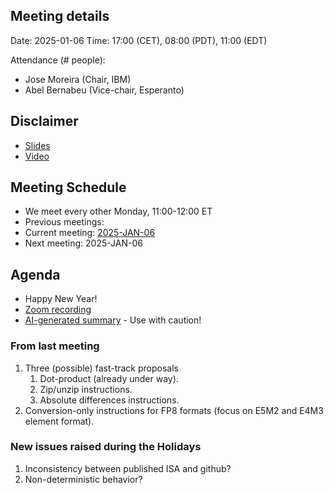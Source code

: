 ## Meeting details

Date: 2025-01-06
Time: 17:00 (CET), 08:00 (PDT), 11:00 (EDT)

Attendance (# people):

- Jose Moreira (Chair, IBM)
- Abel Bernabeu (Vice-chair, Esperanto)

## Disclaimer

- [Slides](https://docs.google.com/presentation/d/1LNhpuNwU54TgwGfcl-Fgf4HUFxCxh0AztPaeqMuRQRw/edit?pli=1#slide=id.p1)
- [Video](https://wiki.riscv.org/display/HOME/Meeting+Disclosures)

## Meeting Schedule

- We meet every other Monday, 11:00-12:00 ET
- Previous meetings:
- Current meeting: [2025-JAN-06](https://github.com/riscv-admin/vector/tree/main/minutes/2025/2026-01-06)
- Next meeting: 2025-JAN-06

## Agenda
- Happy New Year!
- [Zoom recording]()
- [AI-generated summary]() - Use with caution!

### From last meeting
1. Three (possible) fast-track proposals
      1. Dot-product (already under way).
      2. Zip/unzip instructions.
      3. Absolute differences instructions. 
2. Conversion-only instructions for FP8 formats (focus on E5M2 and E4M3 element format).

### New issues raised during the Holidays
1. Inconsistency between published ISA and github?
2. Non-deterministic behavior?
